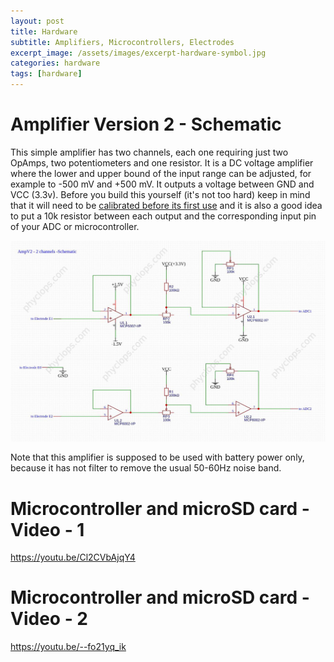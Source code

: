 ```yaml
---
layout: post
title: Hardware
subtitle: Amplifiers, Microcontrollers, Electrodes
excerpt_image: /assets/images/excerpt-hardware-symbol.jpg
categories: hardware
tags: [hardware]
---
```


# Amplifier Version 2 - Schematic
This simple amplifier has two channels, each one requiring just two OpAmps, two potentiometers and one resistor. It is a DC voltage amplifier where the lower and upper bound of the input range can be adjusted, for example to -500 mV and +500 mV. It outputs a voltage between GND and VCC (3.3v). Before you build this yourself (it's not too hard) keep in mind that it will need to be [calibrated before its first use]() and it is also a good idea to put a 10k resistor between each output and the corresponding input pin of your ADC or microcontroller.

![](/assets/images/AmpV2-Schematic-Used-in-2022-2023-2024-Watermarked.jpg)

Note that this amplifier is supposed to be used with battery power only, because it has not filter to remove the usual 50-60Hz noise band.

# Microcontroller and microSD card - Video - 1

https://youtu.be/Cl2CVbAjqY4

# Microcontroller and microSD card - Video - 2

https://youtu.be/--fo21yq_ik


